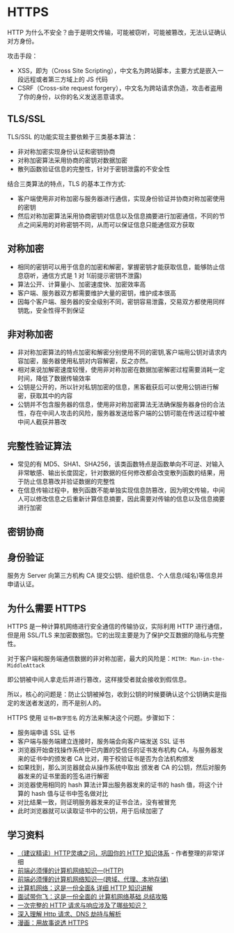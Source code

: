 # HTTPS

HTTP 为什么不安全？由于是明文传输，可能被窃听，可能被篡改，无法认证确认对方身份。

攻击手段：

- XSS，即为（Cross Site Scripting），中文名为跨站脚本，主要方式是嵌入一段远程或者第三方域上的 JS 代码
- CSRF（Cross-site request forgery），中文名为跨站请求伪造，攻击者盗用了你的身份，以你的名义发送恶意请求。

## TLS/SSL

TLS/SSL 的功能实现主要依赖于三类基本算法：

- 非对称加密实现身份认证和密钥协商
- 对称加密算法采用协商的密钥对数据加密
- 散列函数验证信息的完整性，针对于密钥泄露的不安全性

结合三类算法的特点，TLS 的基本工作方式:

- 客户端使用非对称加密与服务器进行通信，实现身份验证并协商对称加密使用的密钥
- 然后对称加密算法采用协商密钥对信息以及信息摘要进行加密通信，不同的节点之间采用的对称密钥不同，从而可以保证信息只能通信双方获取

## 对称加密

- 相同的密钥可以用于信息的加密和解密，掌握密钥才能获取信息，能够防止信息窃听，通信方式是 1 对 1(前提示密钥不泄露)
- 算法公开、计算量小、加密速度快、加密效率高
- 客户端、服务器双方都需要维护大量的密钥，维护成本很高
- 因每个客户端、服务器的安全级别不同，密钥容易泄露，交易双方都使用同样钥匙，安全性得不到保证

## 非对称加密

- 非对称加密算法的特点加密和解密分别使用不同的密钥,客户端用公钥对请求内容加密，服务器使用私钥对内容解密，反之亦然。
- 相对来说加解密速度较慢，使用非对称加密在数据加密解密过程需要消耗一定时间，降低了数据传输效率
- 公钥是公开的，所以针对私钥加密的信息，黑客截获后可以使用公钥进行解密，获取其中的内容
- 公钥并不包含服务器的信息，使用非对称加密算法无法确保服务器身份的合法性，存在中间人攻击的风险，服务器发送给客户端的公钥可能在传送过程中被中间人截获并篡改

## 完整性验证算法

- 常见的有 MD5、SHA1、SHA256，该类函数特点是函数单向不可逆、对输入非常敏感、输出长度固定，针对数据的任何修改都会改变散列函数的结果，用于防止信息篡改并验证数据的完整性
- 在信息传输过程中，散列函数不能单独实现信息防篡改，因为明文传输，中间人可以修改信息之后重新计算信息摘要，因此需要对传输的信息以及信息摘要进行加密

## 密钥协商

## 身份验证

服务方 Server 向第三方机构 CA 提交公钥、组织信息、个人信息(域名)等信息并申请认证。

## 为什么需要 HTTPS

HTTPS 是一种计算机网络进行安全通信的传输协议，实际利用 HTTP 进行通信，但是用 SSL/TLS 来加密数据包。它的出现主要是为了保护交互数据的隐私与完整性。

对于客户端和服务端通信数据的非对称加密，最大的风险是：`MITM: Man-in-the-MiddleAttack`

即公钥被中间人拿走后并进行篡改，这样接受者就会接收到假信息。

所以，核心的问题是：防止公钥被掉包，收到公钥的时候要确认这个公钥确实是指定的发送者发送的，而不是别人的。

HTTPS 使用 `证书+数字签名` 的方法来解决这个问题。步骤如下：

- 服务端申请 SSL 证书
- 客户端与服务端建立连接时，服务端会向客户端发送 SSL 证书
- 浏览器开始查找操作系统中已内置的受信任的证书发布机构 CA，与服务器发来的证书中的颁发者 CA 比对，用于校验证书是否为合法机构颁发
- 如果找到，那么浏览器就会从操作系统中取出 颁发者 CA 的公钥，然后对服务器发来的证书里面的签名进行解密
- 浏览器使用相同的 hash 算法计算出服务器发来的证书的 hash 值，将这个计算的 hash 值与证书中签名做对比
- 对比结果一致，则证明服务器发来的证书合法，没有被冒充
- 此时浏览器就可以读取证书中的公钥，用于后续加密了

## 学习资料

- [（建议精读）HTTP灵魂之问，巩固你的 HTTP 知识体系](https://juejin.im/post/5e76bd516fb9a07cce750746) - 作者整理的非常详细
- [前端必须懂的计算机网络知识—(HTTP)](https://juejin.im/post/5ba9d5075188255c652d4208)
- [前端必须懂的计算机网络知识—(跨域、代理、本地存储)](https://juejin.im/post/5bb1cc2af265da0ae5052496)
- [计算机网络：这是一份全面& 详细 HTTP 知识讲解](https://www.jianshu.com/p/a6d086a3997d)
- [面试带你飞：这是一份全面的 计算机网络基础 总结攻略](https://juejin.im/post/5ad7e6c35188252ebd06acfa)
- [一次完整的 HTTP 请求与响应涉及了哪些知识？](https://www.jianshu.com/p/c1d6a294d3c0)
- [深入理解 Http 请求、DNS 劫持与解析](https://juejin.im/post/59ba146c6fb9a00a4636d8b6)
- [漫画：用故事说透 HTTPS](https://juejin.im/post/5df7959051882512480a83e7)